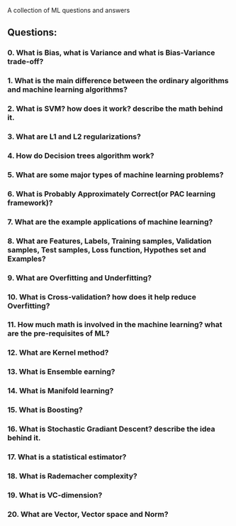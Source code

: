 A collection of ML questions and answers

## Questions:

### 0. What is Bias, what is Variance and what is Bias-Variance trade-off?
### 1. What is the main difference between the ordinary algorithms and machine learning algorithms?
### 2. What is SVM? how does it work? describe the math behind it.
### 3. What are L1 and L2 regularizations?
### 4. How do Decision trees algorithm work?
### 5. What are some major types of machine learning problems?
### 6. What is Probably Approximately Correct(or PAC learning framework)?
### 7. What are the example applications of machine learning?
### 8. What are Features, Labels, Training samples, Validation samples, Test samples, Loss function, Hypothes set and Examples?
### 9. What are Overfitting and Underfitting?
### 10. What is Cross-validation? how does it help reduce Overfitting?
### 11. How much math is involved in the machine learning? what are the pre-requisites of ML?
### 12. What are Kernel method?
### 13. What is Ensemble earning?
### 14. What is Manifold learning?
### 15. What is Boosting?
### 16. What is Stochastic Gradiant Descent? describe the idea behind it.
### 17. What is a statistical estimator?
### 18. What is Rademacher complexity?
### 19. What is VC-dimension?
### 20. What are Vector, Vector space and Norm?
